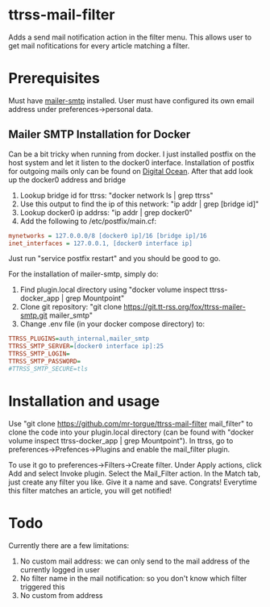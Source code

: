 # ttrss-mail-filter
Adds a send mail notification action in the filter menu.
This allows user to get mail nofitications for every article matching a filter.

# Prerequisites
Must have [mailer-smtp](https://git.tt-rss.org/fox/ttrss-mailer-smtp.git/) installed.
User must have configured its own email address under preferences->personal data.

## Mailer SMTP Installation for Docker
Can be a bit tricky when running from docker.
I just installed postfix on the host system and let it listen to the docker0 interface.
Installation of postfix for outgoing mails only can be found on [Digital Ocean](https://www.digitalocean.com/community/tutorials/how-to-install-and-configure-postfix-as-a-send-only-smtp-server-on-ubuntu-22-04).
After that add look up the docker0 address and bridge
1. Lookup bridge id for ttrss: "docker network ls | grep ttrss"
2. Use this output to find the ip of this network: "ip addr | grep [bridge id]"
3. Lookup docker0 ip addrss: "ip addr | grep docker0"
4. Add the following to /etc/postfix/main.cf:
```ini
mynetworks = 127.0.0.0/8 [docker0 ip]/16 [bridge ip]/16
inet_interfaces = 127.0.0.1, [docker0 interface ip] 
```
Just run "service postfix restart" and you should be good to go.

For the installation of mailer-smtp, simply do:
1. Find plugin.local directory using "docker volume inspect ttrss-docker_app | grep Mountpoint"
2. Clone git repository: "git clone https://git.tt-rss.org/fox/ttrss-mailer-smtp.git mailer_smtp"
3. Change .env file (in your docker compose directory) to:
```ini
TTRSS_PLUGINS=auth_internal,mailer_smtp
TTRSS_SMTP_SERVER=[docker0 interface ip]:25
TTRSS_SMTP_LOGIN=
TTRSS_SMTP_PASSWORD=
#TTRSS_SMTP_SECURE=tls
```

# Installation and usage
Use "git clone https://github.com/mr-torgue/ttrss-mail-filter mail_filter" to clone the code into your plugin.local directory (can be found with "docker volume inspect ttrss-docker_app | grep Mountpoint").
In ttrss, go to preferences->Prefences->Plugins and enable the mail_filter plugin.

To use it go to preferences->Filters->Create filter. Under Apply actions, click Add and select Invoke plugin. Select the Mail_Filter action.
In the Match tab, just create any filter you like. Give it a name and save. 
Congrats! Everytime this filter matches an article, you will get notified!

# Todo
Currently there are a few limitations:
1. No custom mail address: we can only send to the mail address of the currently logged in user
2. No filter name in the mail notification: so you don't know which filter triggered this
3. No custom from address
